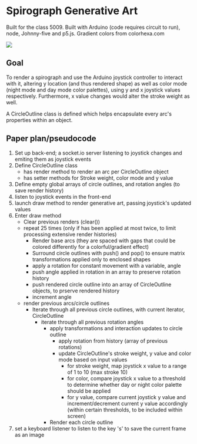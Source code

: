 # Spirograph Generative Art
Built for the class 5009. Built with Arduino (code requires circuit to run), node, Johnny-five and p5.js.
Gradient colors from colorhexa.com

![](demo.gif)

## Goal
To render a spirograph and use the Arduino joystick controller to interact with it, altering y location (and thus rendered shape) as well as color mode (night mode and day mode color palettes), using y and x joystick values respectively. Furthermore, x value changes would alter the stroke weight as well. 

A CircleOutline class is defined which helps encapsulate every arc's properties within an object. 

## Paper plan/pseudocode
1. Set up back-end; a socket.io server listening to joystick changes and emiting them as joystick events 
2. Define CircleOutline class 
    * has render method to render an arc per CircleOutline object
    * has setter methods for Stroke weight, color mode and y value
3. Define empty global arrays of circle outlines, and rotation angles (to save render history)
4. listen to joystick events in the front-end
5. launch draw method to render generative art, passing joystick's updated values
6. Enter draw method
    * Clear previous renders (clear())
    * repeat 25 times (only if has been applied at most twice, to limit processing extensive render histories)
        * Render base arcs (they are spaced with gaps that could be colored differently for a colorful/gradient effect)
		* Surround circle outlines with push() and pop() to ensure matrix transformations applied only to enclosed shapes
        * apply a rotation for constant movement with a variable, angle
        * push angle applied in rotation in an array to preserve rotation history 
        * push rendered circle outline into an array of CircleOutline objects, to prserve rendered history
        * increment angle 
    * render previous arcs/circle outlines
        * Iterate through all previous circle outlines, with current iterator, CircleOutline
            * iterate through all previous rotation angles
                * apply transformations and interaction updates to circle outline
                    * apply rotation from history (array of previous rotations) 
                    * update CircleOutline's stroke weight, y value and color mode based on input values
                        * for stroke weight, map joystick x value to a range of 1 to 10 (max stroke 10)
                        * for color, compare joystick x value to a threshold to determine whether day or night color palette should be applied 
                        * for y value, compare current joystick y value and increment/decrement current y value accordingly (within certain thresholds, to be included within screen)
                * Render each circle outline 
7. set a keyboard listener to listen to the key 's' to save the current frame as an image
